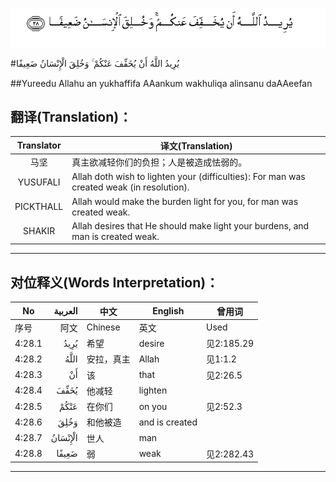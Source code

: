 ![004:028](images/004_028.gif)

#يُرِيدُ اللَّهُ أَنْ يُخَفِّفَ عَنْكُمْ ۚ وَخُلِقَ الْإِنْسَانُ ضَعِيفًا 

##Yureedu Allahu an yukhaffifa AAankum wakhuliqa alinsanu daAAeefan 

## 翻译(Translation)：

| Translator | 译文(Translation)                                            |
| :--------: | ------------------------------------------------------------ |
|    马坚    | 真主欲减轻你们的负担；人是被造成怯弱的。                     |
|  YUSUFALI  | Allah doth wish to lighten your (difficulties): For man was created weak (in resolution). |
| PICKTHALL  | Allah would make the burden light for you, for man was created weak. |
|   SHAKIR   | Allah desires that He should make light your burdens, and man is created weak. |

---

## 对位释义(Words Interpretation)：

| No   | العربية | 中文    | English | 曾用词 |
| ---- | ------: | ------- | ------- | ------ |
| 序号 |    阿文 | Chinese | 英文    | Used   |
| 4:28.1 | يُرِيدُ    | 希望       | desire         | 见2:185.29 |
| 4:28.2 | اللَّهُ    | 安拉，真主 | Allah          | 见1:1.2    |
| 4:28.3 | أَنْ      | 该         | that           | 见2:26.5   |
| 4:28.4 | يُخَفِّفَ    | 他减轻     | lighten        |            |
| 4:28.5 | عَنْكُمْ    | 在你们     | on you         | 见2:52.3   |
| 4:28.6 | وَخُلِقَ    | 和他被造   | and is created |            |
| 4:28.7 | الْإِنْسَانُ | 世人       | man            |            |
| 4:28.8 | ضَعِيفًا   | 弱         | weak           | 见2:282.43 |

---
